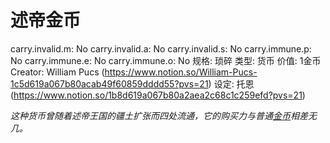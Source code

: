 # 述帝金币

carry.invalid.m: No
carry.invalid.a: No
carry.invalid.s: No
carry.immune.p: No
carry.immune.e: No
carry.immune.o: No
规格: 琐碎
类型: 货币
价值: 1金币
Creator: William Pucs (https://www.notion.so/William-Pucs-1c5d619a067b80acab49f60859dddd55?pvs=21)
设定: 托恩 (https://www.notion.so/1b8d619a067b80a2aea2c68c1c259efd?pvs=21)

*这种货币曾随着述帝王国的疆土扩张而四处流通，它的购买力与普通[金币](%E9%87%91%E5%B8%81%201bbd619a067b80aaa65bf6793db2cd1f.md)相差无几。*